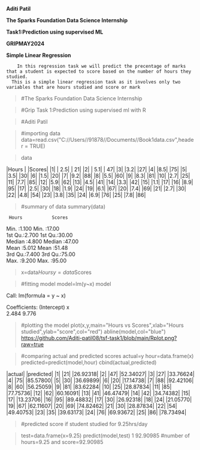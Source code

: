 **Aditi Patil**


**The Sparks Foundation Data Science Internship**


**Task1:Prediction using supervised ML**


**GRIPMAY2024**


**Simple Linear Regression**


        In this regression task we will predict the precentage of marks that a student is expected to score based on the number of hours they studied.
      This is a simple linear regression task as it involves only two variables that are hours studied and score or mark


>#The Sparks Foundation Data Science Internship


> #Grip Task 1:Prediction using supervised ml with R


> #Aditi Patil 


> #importing data
> data=read.csv("C://Users//91878//Documents//Book1data.csv",header = TRUE)


> data

   
  |Hours | |Scores|
|1| | 2.5|  | 21|
|2|  | 5.1|    | 47|
|3|    |3.2|     |27|
|4|    |8.5|     |75|
|5|    |3.5|     |30|
|6|    |1.5|     |20|
|7|    |9.2|     |88|
|8|    |5.5|     |60|
|9|    |8.3|     |81|
|10|   |2.7|     |25|
|11|   |7.7|     |85|
|12|   |5.9|     |62|
|13|   |4.5|     |41|
|14|   |3.3|     |42|
|15|   |1.1|     |17|
|16|   |8.9|     |95|
|17|   |2.5|     |30|
|18|   |1.9|     |24|
|19|   |6.1|     |67|
|20|   |7.4|     |69|
|21|   |2.7|     |30|
|22|   |4.8|     |54|
|23|   |3.8|     |35|
|24|   |6.9|     |76|
|25|  |7.8|     |86|


> #summary of data
> summary(data)

     
     Hours           Scores     
 Min.   :1.100   Min.   :17.00  
 1st Qu.:2.700   1st Qu.:30.00  
 Median :4.800   Median :47.00  
 Mean   :5.012   Mean   :51.48  
 3rd Qu.:7.400   3rd Qu.:75.00  
 Max.   :9.200   Max.   :95.00  


> x=data$Hours
> y=data$Scores


> #fitting model
> model=lm(y~x)
> model

Call:
lm(formula = y ~ x)

Coefficients:
(Intercept)            x  
      2.484        9.776  



> #plotting the model
> plot(x,y,main="Hours vs Scores",xlab="Hours studied",ylab="score",col="red")
> abline(model,col="blue")
https://github.com/Aditi-patil08/tsf-task1/blob/main/Rplot.png?raw=true


> #comparing actual and predicted scores
> actual=y
> hour=data.frame(x)
> predicted=predict(model,hour)
> cbind(actual,predicted)

   
   |actual| |predicted|
|1|      |21|  |26.92318|
|2|      |47|  |52.34027|
|3|      |27|  |33.76624|
|4|      |75| |85.57800|
|5|      |30|  |36.69899|
|6|      |20|  |17.14738|
|7|      |88|  |92.42106|
|8|      |60|  |56.25059|
|9|      |81|  |83.62284|
|10|     |25|  |28.87834|
|11|     |85|  |77.75736|
|12|     |62|  |60.16091|
|13|     |41|  |46.47479|
|14|     |42|  |34.74382|
|15|     |17|  |13.23706|
|16|     |95|  |89.48832|
|17|     |30|  |26.92318|
|18|     |24|  |21.05770|
|19|     |67|  |62.11607|
|20|     |69|  |74.82462|
|21|     |30|  |28.87834|
|22|     |54|   |49.40753|
|23|     |35|  |39.63173|
|24|     |76|  |69.93672|
|25|      |86|  |78.73494|


> #predicted score if student studied for 9.25hrs/day


> test=data.frame(x=9.25)
> predict(model,test)
       1 
92.90985 
> #number of hours=9.25 and score=92.90985 

